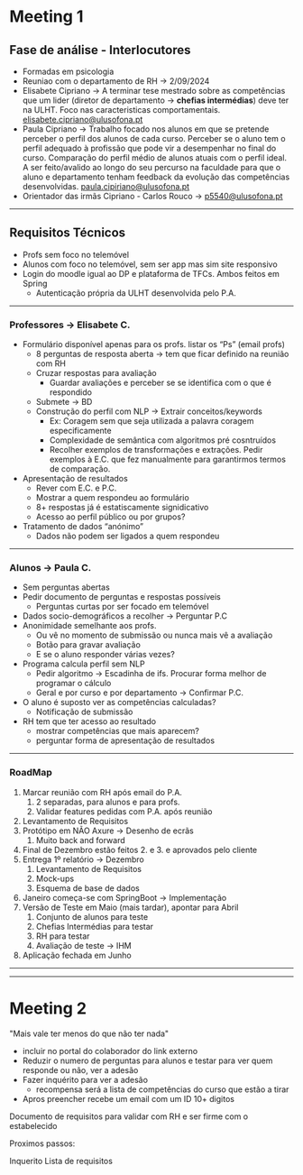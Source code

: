 # Meeting 1

## Fase de análise - Interlocutores

- Formadas em psicologia
- Reuniao com o departamento de RH → 2/09/2024
- Elisabete Cipriano → A terminar tese mestrado sobre as competências que um lider (diretor de departamento → **chefias intermédias**) deve ter na ULHT. Foco nas caracteristicas comportamentais. [elisabete.cipriano@ulusofona.pt](mailto:elisabete.cipriano@ulusofona.pt)
- Paula Cipriano → Trabalho focado nos alunos em que se pretende perceber o perfil dos alunos de cada curso. Perceber se o aluno tem o perfil adequado à profissão que pode vir a desempenhar no final do curso. Comparação do perfil médio de alunos atuais com o perfil ideal. A ser feito/avalido ao longo do seu percurso na faculdade para que o aluno e departamento tenham feedback da evolução das competências desenvolvidas. [paula.cipiriano@ulusofona.pt](mailto:paula.cipiriano@ulusofona.pt)
- Orientador das irmãs Cipriano - Carlos Rouco → [p5540@ulusofona.pt](mailto:p5540@ulusofona.pt)

---

## Requisitos Técnicos

- Profs sem foco no telemóvel
- Alunos com foco no telemóvel, sem ser app mas sim site responsivo
- Login do moodle igual ao DP e plataforma de TFCs. Ambos feitos em Spring
    - Autenticação própria da ULHT desenvolvida pelo P.A.

---

### Professores → Elisabete C.

- Formulário disponível apenas para os profs. listar os “Ps” (email profs)
    - 8 perguntas de resposta aberta → tem que ficar definido na reunião com RH
    - Cruzar respostas para avaliação
        - Guardar avaliações e perceber se se identifica com o que é respondido
    - Submete → BD
    - Construção do perfil com NLP → Extrair conceitos/keywords
        - Ex: Coragem sem que seja utilizada a palavra coragem especificamente
        - Complexidade de semântica com algoritmos pré cosntruídos
        - Recolher exemplos de transformações e extrações. Pedir exemplos à E.C. que fez manualmente para garantirmos termos de comparação.
- Apresentação de resultados
    - Rever com E.C. e P.C.
    - Mostrar a quem respondeu ao formulário
    - 8+ respostas já é estatiscamente signidicativo
    - Acesso ao perfil público ou por grupos?  
- Tratamento de dados “anónimo”
    - Dados não podem ser ligados a quem respondeu

---

### Alunos → Paula C.

- Sem perguntas abertas
- Pedir documento de perguntas e respostas possíveis
    - Perguntas curtas por ser focado em telemóvel
- Dados socio-demográficos a recolher → Perguntar P.C
- Anonimidade semelhante aos profs.
    - Ou vê no momento de submissão ou nunca mais vê a avaliação
    - Botão para gravar avaliação
    - E se o aluno responder várias vezes?
- Programa calcula perfil sem NLP
    - Pedir algoritmo → Escadinha de ifs. Procurar forma melhor de programar o cálculo
    - Geral e por curso e por departamento → Confirmar P.C.
- O aluno é suposto ver as competências calculadas?
    - Notificação de submissão
- RH tem que ter acesso ao resultado
    - mostrar competências que mais aparecem?
    - perguntar forma de apresentação de resultados

---

### RoadMap

1. Marcar reunião com RH após email do P.A.
    1. 2 separadas, para alunos e para profs.
    2. Validar features pedidas com P.A. após reunião
2. Levantamento de Requisitos
3. Protótipo em NÃO Axure → Desenho de ecrãs
    1. Muito back and forward
4. Final de Dezembro estão feitos 2. e 3. e aprovados pelo cliente
5. Entrega 1º relatório → Dezembro
    1. Levantamento de Requisitos
    2. Mock-ups
    3. Esquema de base de dados
6. Janeiro começa-se com SpringBoot → Implementação
7. Versão de Teste em Maio (mais tardar), apontar para Abril
    1. Conjunto de alunos para teste
    2. Chefias Intermédias para testar
    3. RH para testar
    4. Avaliação de teste → IHM
8. Aplicação fechada em Junho


---
---

# Meeting 2

"Mais vale ter menos do que não ter nada"

- incluir no portal do colaborador do link externo
- Reduzir o numero de perguntas para alunos e testar para ver quem responde ou não, ver a adesão
- Fazer inquérito para ver a adesão
	- recompensa será a lista de competências do curso que estão a tirar
- Apros preencher recebe um email com um ID 10+ digitos

Documento de requisitos para validar com RH e ser firme com o estabelecido

Proximos passos:

Inquerito
Lista de requisitos
